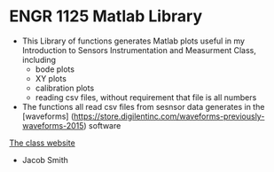 ENGR 1125 Matlab Library
=============
+ This Library of functions generates Matlab plots useful in my Introduction to Sensors Instrumentation and Measurment Class, including
	+ bode plots 
	+ XY plots
	+ calibration plots
	+ reading csv files, without requirement that file is all numbers
+ The functions all read csv files from sesnsor data generates in the [waveforms] (https://store.digilentinc.com/waveforms-previously-waveforms-2015)  software
   

[The class website](http://isim.olin.edu/index.shtml)  
 
- Jacob Smith